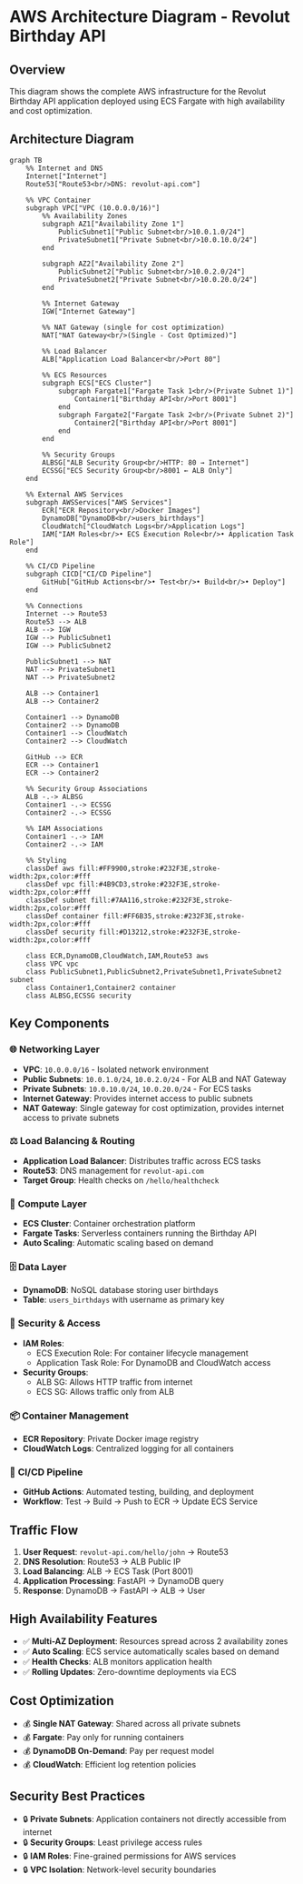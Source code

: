 # AWS Architecture Diagram - Revolut Birthday API

## Overview
This diagram shows the complete AWS infrastructure for the Revolut Birthday API application deployed using ECS Fargate with high availability and cost optimization.

## Architecture Diagram

```mermaid
graph TB
    %% Internet and DNS
    Internet["Internet"] 
    Route53["Route53<br/>DNS: revolut-api.com"]
    
    %% VPC Container
    subgraph VPC["VPC (10.0.0.0/16)"]
        %% Availability Zones
        subgraph AZ1["Availability Zone 1"]
            PublicSubnet1["Public Subnet<br/>10.0.1.0/24"]
            PrivateSubnet1["Private Subnet<br/>10.0.10.0/24"]
        end
        
        subgraph AZ2["Availability Zone 2"]
            PublicSubnet2["Public Subnet<br/>10.0.2.0/24"]
            PrivateSubnet2["Private Subnet<br/>10.0.20.0/24"]
        end
        
        %% Internet Gateway
        IGW["Internet Gateway"]
        
        %% NAT Gateway (single for cost optimization)
        NAT["NAT Gateway<br/>(Single - Cost Optimized)"]
        
        %% Load Balancer
        ALB["Application Load Balancer<br/>Port 80"]
        
        %% ECS Resources
        subgraph ECS["ECS Cluster"]
            subgraph Fargate1["Fargate Task 1<br/>(Private Subnet 1)"]
                Container1["Birthday API<br/>Port 8001"]
            end
            subgraph Fargate2["Fargate Task 2<br/>(Private Subnet 2)"]
                Container2["Birthday API<br/>Port 8001"]
            end
        end
        
        %% Security Groups
        ALBSG["ALB Security Group<br/>HTTP: 80 → Internet"]
        ECSSG["ECS Security Group<br/>8001 ← ALB Only"]
    end
    
    %% External AWS Services
    subgraph AWSServices["AWS Services"]
        ECR["ECR Repository<br/>Docker Images"]
        DynamoDB["DynamoDB<br/>users_birthdays"]
        CloudWatch["CloudWatch Logs<br/>Application Logs"]
        IAM["IAM Roles<br/>• ECS Execution Role<br/>• Application Task Role"]
    end
    
    %% CI/CD Pipeline
    subgraph CICD["CI/CD Pipeline"]
        GitHub["GitHub Actions<br/>• Test<br/>• Build<br/>• Deploy"]
    end
    
    %% Connections
    Internet --> Route53
    Route53 --> ALB
    ALB --> IGW
    IGW --> PublicSubnet1
    IGW --> PublicSubnet2
    
    PublicSubnet1 --> NAT
    NAT --> PrivateSubnet1
    NAT --> PrivateSubnet2
    
    ALB --> Container1
    ALB --> Container2
    
    Container1 --> DynamoDB
    Container2 --> DynamoDB
    Container1 --> CloudWatch
    Container2 --> CloudWatch
    
    GitHub --> ECR
    ECR --> Container1
    ECR --> Container2
    
    %% Security Group Associations
    ALB -.-> ALBSG
    Container1 -.-> ECSSG
    Container2 -.-> ECSSG
    
    %% IAM Associations
    Container1 -.-> IAM
    Container2 -.-> IAM
    
    %% Styling
    classDef aws fill:#FF9900,stroke:#232F3E,stroke-width:2px,color:#fff
    classDef vpc fill:#4B9CD3,stroke:#232F3E,stroke-width:2px,color:#fff
    classDef subnet fill:#7AA116,stroke:#232F3E,stroke-width:2px,color:#fff
    classDef container fill:#FF6B35,stroke:#232F3E,stroke-width:2px,color:#fff
    classDef security fill:#D13212,stroke:#232F3E,stroke-width:2px,color:#fff
    
    class ECR,DynamoDB,CloudWatch,IAM,Route53 aws
    class VPC vpc
    class PublicSubnet1,PublicSubnet2,PrivateSubnet1,PrivateSubnet2 subnet
    class Container1,Container2 container
    class ALBSG,ECSSG security
```

## Key Components

### 🌐 **Networking Layer**
- **VPC**: `10.0.0.0/16` - Isolated network environment
- **Public Subnets**: `10.0.1.0/24`, `10.0.2.0/24` - For ALB and NAT Gateway
- **Private Subnets**: `10.0.10.0/24`, `10.0.20.0/24` - For ECS tasks
- **Internet Gateway**: Provides internet access to public subnets
- **NAT Gateway**: Single gateway for cost optimization, provides internet access to private subnets

### ⚖️ **Load Balancing & Routing**
- **Application Load Balancer**: Distributes traffic across ECS tasks
- **Route53**: DNS management for `revolut-api.com`
- **Target Group**: Health checks on `/hello/healthcheck`

### 🐳 **Compute Layer**
- **ECS Cluster**: Container orchestration platform
- **Fargate Tasks**: Serverless containers running the Birthday API
- **Auto Scaling**: Automatic scaling based on demand

### 🗄️ **Data Layer**
- **DynamoDB**: NoSQL database storing user birthdays
- **Table**: `users_birthdays` with username as primary key

### 🔐 **Security & Access**
- **IAM Roles**:
  - ECS Execution Role: For container lifecycle management
  - Application Task Role: For DynamoDB and CloudWatch access
- **Security Groups**:
  - ALB SG: Allows HTTP traffic from internet
  - ECS SG: Allows traffic only from ALB

### 📦 **Container Management**
- **ECR Repository**: Private Docker image registry
- **CloudWatch Logs**: Centralized logging for all containers

### 🔄 **CI/CD Pipeline**
- **GitHub Actions**: Automated testing, building, and deployment
- **Workflow**: Test → Build → Push to ECR → Update ECS Service

## Traffic Flow

1. **User Request**: `revolut-api.com/hello/john` → Route53
2. **DNS Resolution**: Route53 → ALB Public IP
3. **Load Balancing**: ALB → ECS Task (Port 8001)
4. **Application Processing**: FastAPI → DynamoDB query
5. **Response**: DynamoDB → FastAPI → ALB → User

## High Availability Features

- ✅ **Multi-AZ Deployment**: Resources spread across 2 availability zones
- ✅ **Auto Scaling**: ECS service automatically scales based on demand
- ✅ **Health Checks**: ALB monitors application health
- ✅ **Rolling Updates**: Zero-downtime deployments via ECS

## Cost Optimization

- 💰 **Single NAT Gateway**: Shared across all private subnets
- 💰 **Fargate**: Pay only for running containers
- 💰 **DynamoDB On-Demand**: Pay per request model
- 💰 **CloudWatch**: Efficient log retention policies

## Security Best Practices

- 🔒 **Private Subnets**: Application containers not directly accessible from internet
- 🔒 **Security Groups**: Least privilege access rules
- 🔒 **IAM Roles**: Fine-grained permissions for AWS services
- 🔒 **VPC Isolation**: Network-level security boundaries
